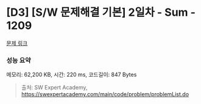 # [D3] [S/W 문제해결 기본] 2일차 - Sum - 1209 

[문제 링크](https://swexpertacademy.com/main/code/problem/problemDetail.do?contestProbId=AV13_BWKACUCFAYh) 

### 성능 요약

메모리: 62,200 KB, 시간: 220 ms, 코드길이: 847 Bytes



> 출처: SW Expert Academy, https://swexpertacademy.com/main/code/problem/problemList.do